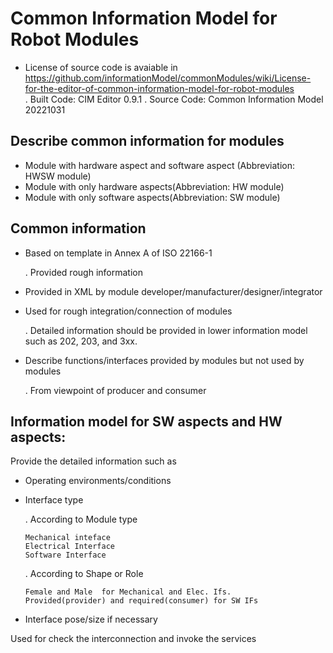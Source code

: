 # Common Information Model for Robot Modules

- License of source code is avaiable in https://github.com/informationModel/commonModules/wiki/License-for-the-editor-of-common-information-model-for-robot-modules <br>
  . Built Code: CIM Editor 0.9.1
  . Source Code: Common Information Model 20221031
  
## Describe common information for modules
- Module with hardware aspect and software aspect (Abbreviation: HWSW module)
- Module with only hardware aspects(Abbreviation: HW module)
- Module with only software aspects(Abbreviation: SW module)

## Common information
- Based on template in Annex A of ISO 22166-1

  . Provided rough information
- Provided in XML by module developer/manufacturer/designer/integrator
- Used for rough integration/connection of modules

  . Detailed information should be provided in lower information model such as 202, 203, and 3xx.
- Describe functions/interfaces provided by modules but not used by modules

  . From viewpoint of producer and consumer

## Information model for SW aspects and HW aspects:

Provide the detailed information such as
- Operating environments/conditions
- Interface type

  . According to Module type
  
      Mechanical inteface
      Electrical Interface
      Software Interface
   
  . According to Shape or Role
  
      Female and Male  for Mechanical and Elec. Ifs.    
      Provided(provider) and required(consumer) for SW IFs
- Interface pose/size if necessary

Used for check the interconnection and invoke the services
